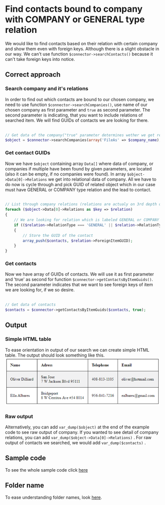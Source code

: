 # Find contacts bound to company with COMPANY or GENERAL type relation
We would like to find contacts based on their relation with certain company and show them even with foreign keys. Although there is a slight obstacle in our way. We can't use function ```$connector->searchContacts()``` because it can't take foreign keys into notice. 

## Correct approach

### Search company and it's relations
In order to find out which contacts are bound to our chosen company, we need to use function ```$connector->searchCompanies()```, use name of our chosen company as first parameter and ```true``` as second parameter. The second parameter is indicating, that you want to include relations of searched item. We will find GUIDs of contacts we are looking for there.

```php
   
// Get data of the company("true" parameter determines wether we get relation data of searched company)
$object = $connector->searchCompanies(array('FileAs' => $company_name), true);

```

### Get contact GUIDs
Now we have ```$object``` containing array ```Data[]``` where data of company, or companies if multiple have been found by given parameters, are located (also it can be empty, if no companies were found). In array ```$object->Data[0]->Relations``` we get into relational data of company. All we have to do now is cycle through and pick GUID of related object which in our case must have GENERAL or COMPANY type relation and the lead to contact. 

```php

// List through company relations (relations are actualy on 3rd depth of $object)
foreach ($object->Data[0]->Relations as $key => $relation)
{
    // We are looking for relation which is labeled GENERAL or COMPANY and is leding to Contact
    if (($relation->RelationType === 'GENERAL' || $relation->RelationType === 'COMPANY') && $relation->ForeignFolderName === 'Contacts')
	{
        // Store the GUID of the contact
        array_push($contacts, $relation->ForeignItemGUID);
    }
}

```

### Get contacts
Now we have array of GUIDs of contacts. We will use it as first parameter and 'true' as second for function ```$connector->getContactsByItemGuids()```. The second parameter indicates that we want to see foreign keys of item we are looking for, if we so desire.
```php

// Get data of contacts
$contacts = $connector->getContactsByItemGuids($contacts, true);

```

## Output

### Simple HTML table
To ease orientation in output of our search we can create simple HTML table. The output should look something like this.
![example output](Images/sample_output.PNG)

### Raw output
Alternatively, you can add ```var_dump($object)``` at the end of the example code to see raw output of company. If you wanted to see detail of company relations, you can add ```var_dump($object->Data[0]->Relations)``` . For raw output of contacts we searched, we would add  ```var_dump($contacts)```  .

## Sample code
To see the whole sample code click [here](sample_code.php)

## Folder name
To ease understanding folder names, look [here](../../FolderNames.md).